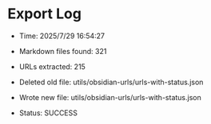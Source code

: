 # Export Log
- Time: 2025/7/29 16:54:27

- Markdown files found: 321
- URLs extracted: 215
- Deleted old file: utils/obsidian-urls/urls-with-status.json
- Wrote new file: utils/obsidian-urls/urls-with-status.json
- Status: SUCCESS
